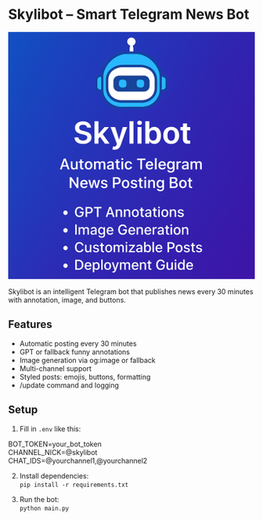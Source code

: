 # Skylibot – Smart Telegram News Bot

![Logo](logo.png)

Skylibot is an intelligent Telegram bot that publishes news every 30 minutes with annotation, image, and buttons.

## Features
- Automatic posting every 30 minutes
- GPT or fallback funny annotations
- Image generation via og:image or fallback
- Multi-channel support
- Styled posts: emojis, buttons, formatting
- /update command and logging

## Setup
1. Fill in `.env` like this:

BOT_TOKEN=your_bot_token  
CHANNEL_NICK=@skylibot  
CHAT_IDS=@yourchannel1,@yourchannel2  

2. Install dependencies:  
`pip install -r requirements.txt`

3. Run the bot:  
`python main.py`
